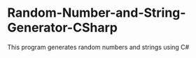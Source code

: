 # Random-Number-and-String-Generator-CSharp
This program generates random numbers and strings using C#
